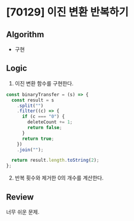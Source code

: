 # [70129] 이진 변환 반복하기

## Algorithm

- 구현

## Logic

1. 이진 변환 함수를 구현한다.

```js
const binaryTransfer = (s) => {
  const result = s
    .split("")
    .filter((c) => {
      if (c === "0") {
        deleteCount += 1;
        return false;
      }
      return true;
    })
    .join("");

  return result.length.toString(2);
};
```

2. 반복 횟수와 제거한 0의 개수를 계산한다.

## Review
너무 쉬운 문제.
